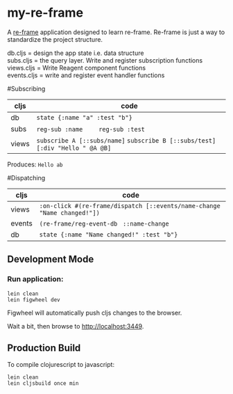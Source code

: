 # my-re-frame

A [re-frame](https://github.com/Day8/re-frame) application designed to learn re-frame.
Re-frame is just a way to standardize the project structure.             

db.cljs = design the app state i.e. data structure         
subs.cljs = the query layer. Write and register subscription functions              
views.cljs = Write Reagent component functions             
events.cljs = write and register event handler functions    

#Subscribing           

| cljs     | code     |
| ------------- | ------------- |
|  db           | ``state {:name "a" :test "b"} `` |
|  subs         | ``reg-sub :name   ``   ``  reg-sub :test ``  |
|  views        | ``subscribe A [::subs/name]`` ``subscribe B [::subs/test]`` ``[:div "Hello " @A @B] ``|
                                    
Produces: ``Hello ab``  
           
                  
#Dispatching
  
| cljs | code |
| ------------- | ------------- |
| views  | ``:on-click #(re-frame/dispatch [::events/name-change "Name changed!"])``|
| events  | ``(re-frame/reg-event-db `` ``::name-change`` |
| db  | ``state {:name "Name changed!" :test "b"} ``|           
                     
            
## Development Mode

### Run application:

```
lein clean
lein figwheel dev
```

Figwheel will automatically push cljs changes to the browser.

Wait a bit, then browse to [http://localhost:3449](http://localhost:3449).

## Production Build


To compile clojurescript to javascript:

```
lein clean
lein cljsbuild once min
```
